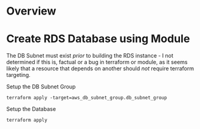 # Overview

# Create RDS Database using Module

The DB Subnet must exist _prior_ to building the RDS instance - I not determined if this is, factual or a bug in terraform or module, as it seems likely that a resource that depends on another should _not_ require terraform targeting.

Setup the DB Subnet Group

`terraform apply -target=aws_db_subnet_group.db_subnet_group`

Setup the Database

`terraform apply`
